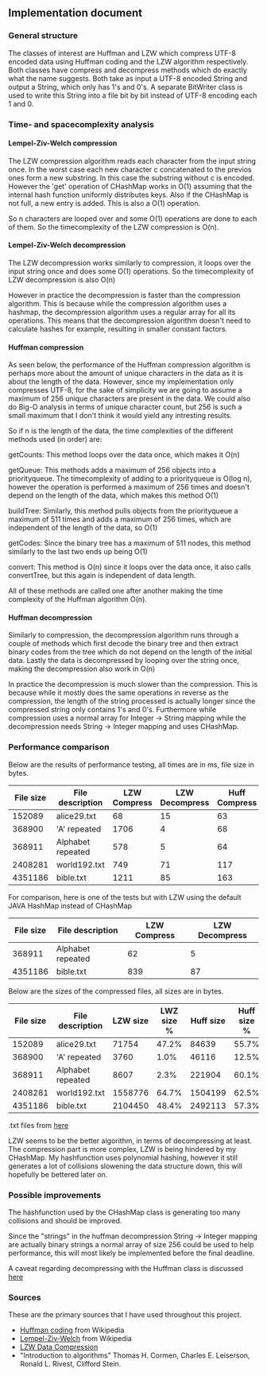 ## Implementation document

### General structure

The classes of interest are Huffman and LZW which compress UTF-8 encoded data using Huffman coding and the LZW algorithm respectively. 
Both classes have compress and decompress methods which do exactly what the name suggests. Both take as input a UTF-8 encoded String and output
a String, which only has 1's and 0's. A separate BitWriter class is used to write this String into a file bit by bit instead of 
UTF-8 encoding each 1 and 0.

### Time- and spacecomplexity analysis

#### Lempel-Ziv-Welch compression

The LZW compression algorithm reads each character from the input string once. In the worst case each new character c concatenated to the previos ones
form a new substring. In this case the substring without c is encoded. However the 'get' operation of CHashMap works in O(1) assuming that the internal hash function uniformly distributes keys. Also if the CHashMap is not full, a new entry is added. This is also a O(1) operation.

So n characters are looped over and some O(1) operations are done to each of them. So the timecomplexity of the LZW compression is O(n).

#### Lempel-Ziv-Welch decompression

The LZW decompression works similarly to compression, it loops over the input string once and does some O(1) operations. So the timecomplexity of LZW decompression is also O(n)

However in practice the decompression is faster than the compression algorithm. This is because while the compression algorithm uses a hashmap, the decompression algorithm uses a regular array for all its operations. This means that the decompression algorithm doesn't need to calculate hashes for example, resulting in smaller constant factors.

#### Huffman compression

As seen below, the performance of the Huffman compression algorithm is perhaps more about the amount of unique characters in the data as it is about the
length of the data. However, since my implementation only compresses UTF-8, for the sake of simplicity we are going to assume a maximum of 256 unique characters
are present in the data. We could also do Big-O analysis in terms of unique character count, but 256 is such a small maximum that I don't think it would yield any intresting results.

So if n is the length of the data, the time complexities of the different methods used (in order) are:

getCounts: This method loops over the data once, which makes it O(n)

getQueue: This methods adds a maximum of 256 objects into a priorityqueue. The timecomplexity of adding to a priorityqueue is O(log n), however the operation is performed a maximum of 256 times and doesn't depend on the length of the data, which makes this method O(1)

buildTree: Similarly, this method pulls objects from the priorityqueue a maximum of 511 times and adds a maximum of 256 times, which are independent of the length of the data, so O(1)

getCodes: Since the binary tree has a maximum of 511 nodes, this method similarly to the last two ends up being O(1)

convert: This method is O(n) since it loops over the data once, it also calls convertTree, but this again is independent of data length.

All of these methods are called one after another making the time complexity of the Huffman algorithm O(n). 

#### Huffman decompression

Similarly to compression, the decompression algorithm runs through a couple of methods which first decode the binary tree and then extract binary codes from the tree which do not depend on the length of the initial data. Lastly the data is decompressed by looping over the string once, making the decompression also work in O(n)

In practice the decompression is much slower than the compression. This is because while it mostly does the same operations in reverse as the compression, the length of the string processed is actually longer since the compressed string only contains 1's and 0's. Furthermore while compression uses a normal array for Integer -> String mapping while the decompression needs String -> Integer mapping and uses CHashMap. 

### Performance comparison

Below are the results of performance testing, all times are in ms, file size in bytes.

| File size | File description | LZW Compress | LZW Decompress | Huff Compress | Huff Decompress |
|-----------|------------------|--------------|----------------|---------------|-----------------|
| 152089    | alice29.txt      | 68           | 15             | 63            | 109             |
| 368900    | 'A' repeated     | 1706         | 4              | 68            | 74              |
| 368911    | Alphabet repeated| 578          | 5              | 64            | 199             |
| 2408281   | world192.txt     | 749          | 71             | 117           | 1094            |
| 4351186   | bible.txt        | 1211         | 85             | 163           | 1645            |

For comparison, here is one of the tests but with LZW using the default JAVA HashMap instead of CHashMap

| File size | File description | LZW Compress | LZW Decompress | 
|-----------|------------------|--------------|----------------|
| 368911    | Alphabet repeated| 62           | 5              | 
| 4351186   | bible.txt        | 839          | 87             |

Below are the sizes of the compressed files, all sizes are in bytes.

| File size | File description | LZW size | LWZ size % | Huff size | Huff size % |
|-----------|------------------|----------|------------|-----------|-------------|
| 152089    | alice29.txt      | 71754    | 47.2%      | 84639     | 55.7%       |
| 368900    | 'A' repeated     | 3760     | 1.0%       | 46116     | 12.5%       |
| 368911    | Alphabet repeated| 8607     | 2.3%       | 221904    | 60.1%       |
| 2408281   | world192.txt     | 1558776  | 64.7%      | 1504199   | 62.5%       |
| 4351186   | bible.txt        | 2104450  | 48.4%      | 2492113   | 57.3%       |


.txt files from [here](https://corpus.canterbury.ac.nz/descriptions/#cantrbry)

LZW seems to be the better algorithm, in terms of decompressing at least. The compression part is more complex, LZW is being hindered by my CHashMap. My hashfunction uses polynomial hashing, however it still generates a lot of collisions slowening the data  structure down, this will hopefully be bettered later on.


### Possible improvements

The hashfunction used by the CHashMap class is generating too many collisions and should be improved.

Since the "strings" in the huffman decompression String -> Integer mapping are actually binary strings a normal array of size 256 could be used to help performance, this will most likely be implemented before the final deadline.

A caveat regarding decompressing with the Huffman class is discussed [here](https://github.com/Henri0088/File-Compression/blob/main/Documentation/Output.md)

### Sources

These are the primary sources that I have used throughout this project.

* [Huffman coding](https://en.wikipedia.org/wiki/Huffman_coding) from Wikipedia
* [Lempel-Ziv-Welch](https://en.wikipedia.org/wiki/Lempel%E2%80%93Ziv%E2%80%93Welch) from Wikipedia
* [LZW Data Compression](https://www2.cs.duke.edu/csed/curious/compression/lzw.html)
* "Introduction to algorithms" Thomas H. Cormen, Charles E. Leiserson, Ronald L. Rivest, Clifford Stein.
